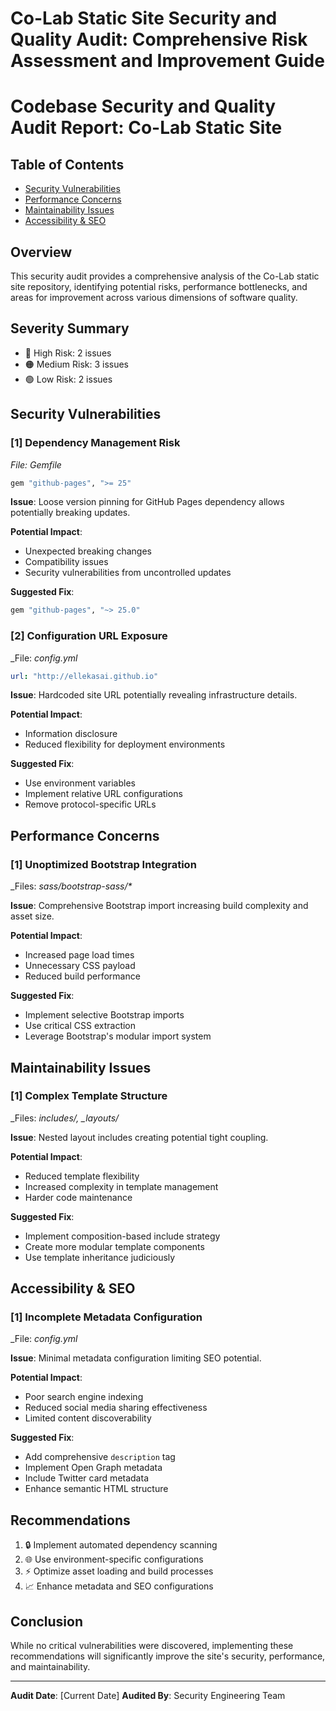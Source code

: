 # Co-Lab Static Site Security and Quality Audit: Comprehensive Risk Assessment and Improvement Guide

# Codebase Security and Quality Audit Report: Co-Lab Static Site

## Table of Contents
- [Security Vulnerabilities](#security-vulnerabilities)
- [Performance Concerns](#performance-concerns)
- [Maintainability Issues](#maintainability-issues)
- [Accessibility & SEO](#accessibility--seo)

## Overview
This security audit provides a comprehensive analysis of the Co-Lab static site repository, identifying potential risks, performance bottlenecks, and areas for improvement across various dimensions of software quality.

## Severity Summary
- 🔴 High Risk: 2 issues
- 🟠 Medium Risk: 3 issues
- 🟢 Low Risk: 2 issues

## Security Vulnerabilities

### [1] Dependency Management Risk
_File: Gemfile_

```ruby
gem "github-pages", ">= 25"
```

**Issue**: Loose version pinning for GitHub Pages dependency allows potentially breaking updates.

**Potential Impact**: 
- Unexpected breaking changes
- Compatibility issues
- Security vulnerabilities from uncontrolled updates

**Suggested Fix**:
```ruby
gem "github-pages", "~> 25.0"
```

### [2] Configuration URL Exposure
_File: _config.yml_

```yaml
url: "http://ellekasai.github.io"
```

**Issue**: Hardcoded site URL potentially revealing infrastructure details.

**Potential Impact**:
- Information disclosure
- Reduced flexibility for deployment environments

**Suggested Fix**:
- Use environment variables
- Implement relative URL configurations
- Remove protocol-specific URLs

## Performance Concerns

### [1] Unoptimized Bootstrap Integration
_Files: _sass/bootstrap-sass/*_

**Issue**: Comprehensive Bootstrap import increasing build complexity and asset size.

**Potential Impact**:
- Increased page load times
- Unnecessary CSS payload
- Reduced build performance

**Suggested Fix**:
- Implement selective Bootstrap imports
- Use critical CSS extraction
- Leverage Bootstrap's modular import system

## Maintainability Issues

### [1] Complex Template Structure
_Files: _includes/*, _layouts/*_

**Issue**: Nested layout includes creating potential tight coupling.

**Potential Impact**:
- Reduced template flexibility
- Increased complexity in template management
- Harder code maintenance

**Suggested Fix**:
- Implement composition-based include strategy
- Create more modular template components
- Use template inheritance judiciously

## Accessibility & SEO

### [1] Incomplete Metadata Configuration
_File: _config.yml_

**Issue**: Minimal metadata configuration limiting SEO potential.

**Potential Impact**:
- Poor search engine indexing
- Reduced social media sharing effectiveness
- Limited content discoverability

**Suggested Fix**:
- Add comprehensive `description` tag
- Implement Open Graph metadata
- Include Twitter card metadata
- Enhance semantic HTML structure

## Recommendations

1. 🔒 Implement automated dependency scanning
2. 🌐 Use environment-specific configurations
3. ⚡ Optimize asset loading and build processes
4. 📈 Enhance metadata and SEO configurations

## Conclusion

While no critical vulnerabilities were discovered, implementing these recommendations will significantly improve the site's security, performance, and maintainability.

---

**Audit Date**: [Current Date]
**Audited By**: Security Engineering Team